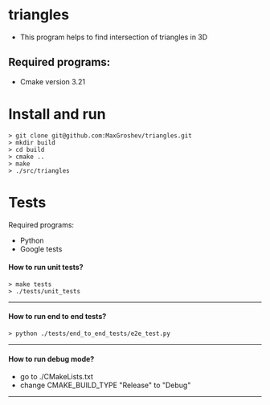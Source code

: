 # triangles
- This program helps to find intersection of triangles in 3D

## Required programs:

-  Cmake version  3.21


# Install and run
```
> git clone git@github.com:MaxGroshev/triangles.git
> mkdir build
> cd build
> cmake ..
> make
> ./src/triangles

```

# Tests
Required programs:

- Python
- Google tests


#### How to run unit tests?
```
> make tests
> ./tests/unit_tests
```
---

#### How to run end to end tests?
```
> python ./tests/end_to_end_tests/e2e_test.py

```
---

#### How to run debug mode?
- go to  ./CMakeLists.txt
- change CMAKE_BUILD_TYPE "Release" to "Debug"


---
